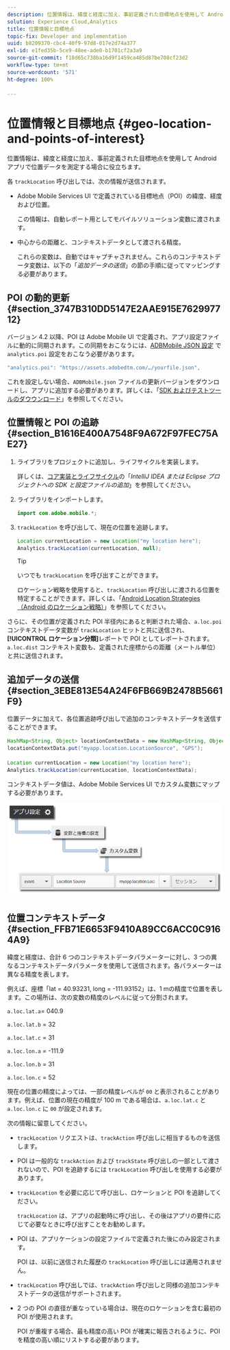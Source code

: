 ```yaml
---
description: 位置情報は、緯度と経度に加え、事前定義された目標地点を使用して Android アプリで位置データを測定する場合に役立ちます。
solution: Experience Cloud,Analytics
title: 位置情報と目標地点
topic-fix: Developer and implementation
uuid: b8209370-cbc4-40f9-97d8-017e2d74a377
exl-id: e1fed35b-5ce9-48ee-ade0-b1701cf2a3a9
source-git-commit: f18d65c738ba16d9f1459ca485d87be708cf23d2
workflow-type: tm+mt
source-wordcount: '571'
ht-degree: 100%

---
```


# 位置情報と目標地点 {#geo-location-and-points-of-interest}

位置情報は、緯度と経度に加え、事前定義された目標地点を使用して Android アプリで位置データを測定する場合に役立ちます。

各 `trackLocation` 呼び出しでは、次の情報が送信されます。

* Adobe Mobile Services UI で定義されている目標地点（POI）の緯度、経度および位置。

   この情報は、自動レポート用としてモバイルソリューション変数に渡されます。

* 中心からの距離と、コンテキストデータとして渡される精度。

   これらの変数は、自動ではキャプチャされません。これらのコンテキストデータ変数は、以下の「*追加データの送信*」の節の手順に従ってマッピングする必要があります。

## POI の動的更新 {#section_3747B310DD5147E2AAE915E762997712}

バージョン 4.2 以降、POI は Adobe Mobile UI で定義され、アプリ設定ファイルに動的に同期されます。この同期をおこなうには、[ADBMobile JSON 設定](/help/android/configuration/json-config/json-config.md) で `analytics.poi` 設定をおこなう必要があります。

```js
"analytics.poi": "https://assets.adobedtm.com/…/yourfile.json",
```

これを設定しない場合、`ADBMobile.json` ファイルの更新バージョンをダウンロードし、アプリに追加する必要があります。詳しくは、「[SDK およびテストツールのダウウンロード](/help/android/getting-started/requirements.md)」を参照してください。

## 位置情報と POI の追跡 {#section_B1616E400A7548F9A672F97FEC75AE27}

1. ライブラリをプロジェクトに追加し、ライフサイクルを実装します。

   詳しくは、[コア実装とライフサイクル](/help/android/getting-started/dev-qs.md)の「*IntelliJ IDEA または Eclipse プロジェクトへの SDK と設定ファイルの追加*」を参照してください。

1. ライブラリをインポートします。

   ```java
   import com.adobe.mobile.*;
   ```

1. `trackLocation` を呼び出して、現在の位置を追跡します。

   ```java
   Location currentLocation = new Location("my location here"); 
   Analytics.trackLocation(currentLocation, null);
   ```

   >[!TIP]
   >
   >いつでも `trackLocation` を呼び出すことができます。

   ロケーション戦略を使用すると、`trackLocation` 呼び出しに渡される位置を特定することができます。詳しくは、「[Android Location Strategies（Android のロケーション戦略）](https://developer.android.com/guide/topics/location/strategies.html)」を参照してください。

さらに、その位置が定義された POI 半径内にあると判断された場合、`a.loc.poi` コンテキストデータ変数が `trackLocation` ヒットと共に送信され、**[!UICONTROL ロケーション分類]**&#x200B;レポートで POI としてレポートされます。`a.loc.dist` コンテキスト変数も、定義された座標からの距離（メートル単位）と共に送信されます。

## 追加データの送信 {#section_3EBE813E54A24F6FB669B2478B5661F9}

位置データに加えて、各位置追跡呼び出しで追加のコンテキストデータを送信することができます。

```java
HashMap<String, Object> locationContextData = new HashMap<String, Object>(); 
locationContextData.put("myapp.location.LocationSource", "GPS"); 
 
Location currentLocation = new Location("my location here"); 
Analytics.trackLocation(currentLocation, locationContextData);
```

コンテキストデータ値は、Adobe Mobile Services UI でカスタム変数にマップする必要があります。

![](assets/map-location-context-data.png)

## 位置コンテキストデータ {#section_FFB71E6653F9410A89CC6ACC0C9164A9}

緯度と経度は、合計 6 つのコンテキストデータパラメーターに対し、3 つの異なるコンテキストデータパラメータを使用して送信されます。各パラメーターは異なる精度を表します。

例えば、座標「lat = 40.93231, long = -111.93152」は、1 mの精度で位置を表します。この場所は、次の変数の精度のレベルに従って分割されます。

`a.loc.lat.a`= 040.9

`a.loc.lat.b` = 32

`a.loc.lat.c` = 31

`a.loc.lon.a` = -111.9

`a.loc.lon.b` = 31

`a.loc.lon.c` = 52

現在の位置の精度によっては、一部の精度レベルが `00` と表示されることがあります。例えば、位置の現在の精度が 100 m である場合は、`a.loc.lat.c` と `a.loc.lon.c` に `00` が設定されます。

次の情報に留意してください。

* `trackLocation` リクエストは、`trackAction` 呼び出しに相当するものを送信します。

* POI は一般的な `trackAction` および `trackState` 呼び出しの一部として渡されないので、POI を追跡するには `trackLocation` 呼び出しを使用する必要があります。

* `trackLocation` を必要に応じて呼び出し、ロケーションと POI を追跡してください。

   `trackLocation` は、アプリの起動時に呼び出し、その後はアプリの要件に応じて必要なときに呼び出すことをお勧めします。

* POI は、アプリケーションの設定ファイルで定義された後にのみ設定されます。

   POI は、以前に送信された履歴の `trackLocation` 呼び出しには適用されません。
* `trackLocation` 呼び出しでは、`trackAction` 呼び出しと同様の追加コンテキストデータの送信がサポートされます。

* 2 つの POI の直径が重なっている場合は、現在のロケーションを含む最初の POI が使用されます。

   POI が重複する場合、最も精度の高い POI が確実に報告されるように、POI を精度の高い順にリストする必要があります。
